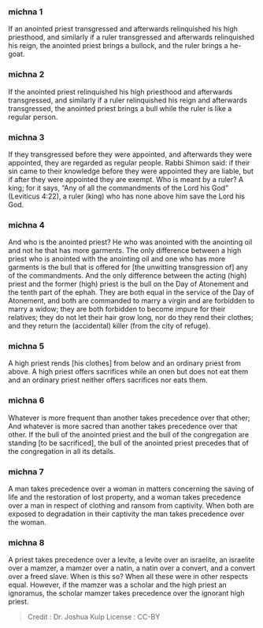 
### michna 1
If an anointed priest transgressed and afterwards relinquished his high priesthood, and similarly if a ruler transgressed and afterwards relinquished his reign, the anointed priest brings a bullock, and the ruler brings a he-goat.

### michna 2
If the anointed priest relinquished his high priesthood and afterwards transgressed, and similarly if a ruler relinquished his reign and afterwards transgressed, the anointed priest brings a bull while the ruler is like a regular person.

### michna 3
If they transgressed before they were appointed, and afterwards they were appointed, they are regarded as regular people. Rabbi Shimon said: if their sin came to their knowledge before they were appointed they are liable, but if after they were appointed they are exempt. Who is meant by a ruler? A king; for it says, “Any of all the commandments of the Lord his God” (Leviticus 4:22), a ruler (king) who has none above him save the Lord his God.

### michna 4
And who is the anointed priest?   He who was anointed with the anointing oil and not he that has more garments. The only difference between a high priest who is anointed with the anointing oil and one who has more garments is the bull that is offered for [the unwitting transgression of] any of the commandments. And the only difference between the acting (high) priest and the former (high) priest is the bull on the Day of Atonement and the tenth part of the ephah. They are both equal in the service of the Day of Atonement, and both are commanded to marry a virgin and are forbidden to marry a widow; they are both forbidden to become impure for their relatives; they do not let their hair grow long, nor do they rend their clothes; and they return the (accidental) killer (from the city of refuge).

### michna 5
A high priest rends [his clothes] from below and an ordinary priest from above. A high priest offers sacrifices while an onen but does not eat them and an ordinary priest neither offers sacrifices nor eats them.

### michna 6
Whatever is more frequent than another takes precedence over that other; And whatever is more sacred than another takes precedence over that other. If the bull of the anointed priest and the bull of the congregation are standing [to be sacrificed], the bull of the anointed priest precedes that of the congregation in all its details.

### michna 7
A man takes precedence over a woman in matters concerning the saving of life and the restoration of lost property, and a woman takes precedence over a man in respect of clothing and ransom from captivity. When both are exposed to degradation in their captivity the man takes precedence over the woman.

### michna 8
A priest takes precedence over a levite, a levite over an israelite, an israelite over a mamzer, a mamzer over a natin, a natin over a convert, and a convert over a freed slave. When is this so?  When all these were in other respects equal. However, if the mamzer was a scholar and the high priest an ignoramus, the scholar mamzer takes precedence over the ignorant high priest.

>Credit : Dr. Joshua Kulp
>License : CC-BY